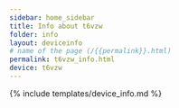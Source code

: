 ```yaml
---
sidebar: home_sidebar
title: Info about t6vzw
folder: info
layout: deviceinfo
# name of the page (/{{permalink}}.html)
permalink: t6vzw_info.html
device: t6vzw
---
```

{% include templates/device_info.md %}
